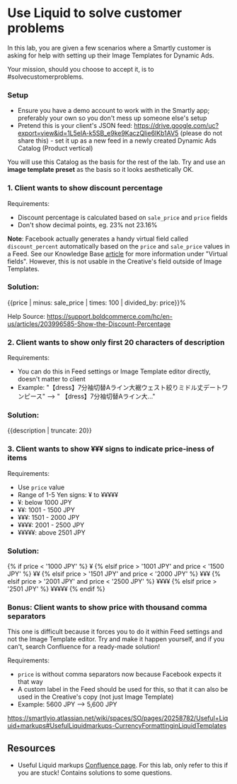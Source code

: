 # Use Liquid to solve customer problems

In this lab, you are given a few scenarios where a Smartly customer is asking for help with setting up their Image Templates for Dynamic Ads.

Your mission, should you choose to accept it, is to #solvecustomerproblems.

### Setup

* Ensure you have a demo account to work with in the Smartly app; preferably your own so you don't mess up someone else's setup
* Pretend this is your client's JSON feed: https://drive.google.com/uc?export=view&id=1L5elA-k5SB_e9ke9KaczQIie6lKb1AV5 (please do not share this) - set it up as a new feed in a newly created Dynamic Ads Catalog (Product vertical)

You will use this Catalog as the basis for the rest of the lab. Try and use an __image template preset__ as the basis so it looks aesthetically OK.

### 1. Client wants to show discount percentage

Requirements:

* Discount percentage is calculated based on `sale_price` and `price` fields
* Don't show decimal points, eg. 23% not 23.16%

__Note__: Facebook actually generates a handy virtual field called `discount_percent` automatically based on the `price` and `sale_price` values in a Feed. See our Knowledge Base [article](https://support.zd.smartly.io/hc/en-us/articles/360003588473) for more information under "Virtual fields". However, this is not usable in the Creative's field outside of Image Templates.

### Solution:

{{price | minus: sale_price | times: 100 | divided_by: price}}%

Help Source: https://support.boldcommerce.com/hc/en-us/articles/203996585-Show-the-Discount-Percentage


### 2. Client wants to show only first 20 characters of description

Requirements:

* You can do this in Feed settings or Image Template editor directly, doesn't matter to client
* Example: "【dress】7分袖切替Aライン大裾ウェスト絞りミドル丈デートワンピース" --> "	【dress】7分袖切替Aライン大..."

### Solution:

{{description | truncate: 20}}

### 3. Client wants to show ¥¥¥ signs to indicate price-iness of items

Requirements:

* Use `price` value
* Range of 1-5 Yen signs: ¥ to ¥¥¥¥¥
* ¥: below 1000 JPY
* ¥¥: 1001 - 1500 JPY
* ¥¥¥: 1501 - 2000 JPY
* ¥¥¥¥: 2001 - 2500 JPY
* ¥¥¥¥¥: above 2501 JPY

### Solution:

{% if price < '1000 JPY' %}
¥
{% elsif price > '1001 JPY' and price < '1500 JPY' %}
¥¥
{% elsif price > '1501 JPY' and price < '2000 JPY' %}
¥¥¥
{% elsif price > '2001 JPY' and price < '2500 JPY' %}
¥¥¥¥
{% elsif price > '2501 JPY' %}
¥¥¥¥¥
{% endif %}

### Bonus: Client wants to show price with thousand comma separators

This one is difficult because it forces you to do it within Feed settings and not the Image Template editor. Try and make it happen yourself, and if you can't, search Confluence for a ready-made solution!

Requirements:

* `price` is without comma separators now because Facebook expects it that way
* A custom label in the Feed should be used for this, so that it can also be used in the Creative's copy (not just Image Template)
* Example: 5600 JPY --> 5,600 JPY

https://smartlyio.atlassian.net/wiki/spaces/SO/pages/20258782/Useful+Liquid+markups#UsefulLiquidmarkups-CurrencyFormattinginLiquidTemplates

## Resources

* Useful Liquid markups [Confluence page](https://confluence.smartly.io/display/SO/Useful+Liquid+markups). For this lab, only refer to this if you are stuck! Contains solutions to some questions.